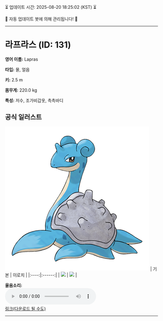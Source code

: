 
⏳ 업데이트 시간: 2025-08-20 18:25:02 (KST) ⏳

🤖 자동 업데이트 봇에 의해 관리됩니다! 🤖

---

# 라프라스 (ID: 131)
**영어 이름:** Lapras

**타입:** 물, 얼음

**키:** 2.5 m

**몸무게:** 220.0 kg

**특성:** 저수, 조가비갑옷, 촉촉바디

## 공식 일러스트
![](https://raw.githubusercontent.com/PokeAPI/sprites/master/sprites/pokemon/other/official-artwork/131.png)
| 기본 | 이로치 |
|:----:|:------:|
| <img src="http://play.pokemonshowdown.com/sprites/ani/lapras.gif" width="200"> | <img src="http://play.pokemonshowdown.com/sprites/ani-shiny/lapras.gif" width="200"> |

**울음소리:**<br><audio controls src="https://raw.githubusercontent.com/PokeAPI/cries/main/cries/pokemon/latest/131.ogg"></audio><br> [링크(다운로드 될 수도)](https://raw.githubusercontent.com/PokeAPI/cries/main/cries/pokemon/latest/131.ogg)


---
